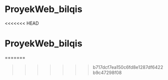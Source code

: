 # ProyekWeb_bilqis
<<<<<<< HEAD
# ProyekWeb_bilqis
=======
>>>>>>> b717dcf7ea150c6fd8e1287df6422b9c47298f08
